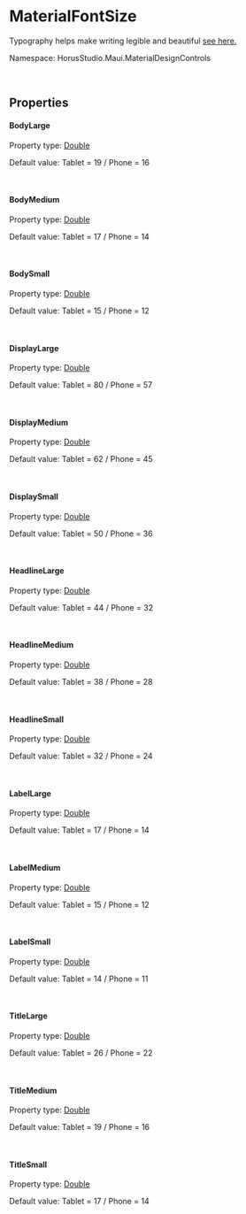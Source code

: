 # MaterialFontSize

Typography helps make writing legible and beautiful [see here.](https://m3.material.io/styles/typography/type-scale-tokens)

Namespace: HorusStudio.Maui.MaterialDesignControls

<br>

## Properties

#### BodyLarge

Property type: [Double](https://learn.microsoft.com/en-us/dotnet/api/system.double)<br>

Default value: Tablet = 19 / Phone = 16

<br>

#### BodyMedium

Property type: [Double](https://learn.microsoft.com/en-us/dotnet/api/system.double)<br>

Default value: Tablet = 17 / Phone = 14

<br>

#### BodySmall

Property type: [Double](https://learn.microsoft.com/en-us/dotnet/api/system.double)<br>

Default value: Tablet = 15 / Phone = 12

<br>

#### DisplayLarge

Property type: [Double](https://learn.microsoft.com/en-us/dotnet/api/system.double)<br>

Default value: Tablet = 80 / Phone = 57

<br>

#### DisplayMedium

Property type: [Double](https://learn.microsoft.com/en-us/dotnet/api/system.double)<br>

Default value: Tablet = 62 / Phone = 45

<br>

#### DisplaySmall

Property type: [Double](https://learn.microsoft.com/en-us/dotnet/api/system.double)<br>

Default value: Tablet = 50 / Phone = 36

<br>

#### HeadlineLarge

Property type: [Double](https://learn.microsoft.com/en-us/dotnet/api/system.double)<br>

Default value: Tablet = 44 / Phone = 32

<br>

#### HeadlineMedium

Property type: [Double](https://learn.microsoft.com/en-us/dotnet/api/system.double)<br>

Default value: Tablet = 38 / Phone = 28

<br>

#### HeadlineSmall

Property type: [Double](https://learn.microsoft.com/en-us/dotnet/api/system.double)<br>

Default value: Tablet = 32 / Phone = 24

<br>

#### LabelLarge

Property type: [Double](https://learn.microsoft.com/en-us/dotnet/api/system.double)<br>

Default value: Tablet = 17 / Phone = 14

<br>

#### LabelMedium

Property type: [Double](https://learn.microsoft.com/en-us/dotnet/api/system.double)<br>

Default value: Tablet = 15 / Phone = 12

<br>

#### LabelSmall

Property type: [Double](https://learn.microsoft.com/en-us/dotnet/api/system.double)<br>

Default value: Tablet = 14 / Phone = 11

<br>

#### TitleLarge

Property type: [Double](https://learn.microsoft.com/en-us/dotnet/api/system.double)<br>

Default value: Tablet = 26 / Phone = 22

<br>

#### TitleMedium

Property type: [Double](https://learn.microsoft.com/en-us/dotnet/api/system.double)<br>

Default value: Tablet = 19 / Phone = 16

<br>

#### TitleSmall

Property type: [Double](https://learn.microsoft.com/en-us/dotnet/api/system.double)<br>

Default value: Tablet = 17 / Phone = 14

<br>
